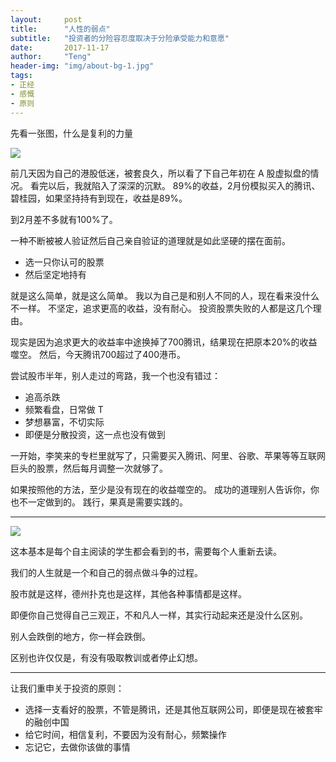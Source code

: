 ```yaml
---
layout:     post
title:      "人性的弱点"
subtitle:   "投资者的分险容忍度取决于分险承受能力和意愿"
date:       2017-11-17
author:     "Teng"
header-img: "img/about-bg-1.jpg"
tags:
- 正经
- 感慨
- 原则
---
```


先看一张图，什么是复利的力量

![](http://images.tengblog.com/17-11-17/46399009.jpg)

前几天因为自己的港股低迷，被套良久，所以看了下自己年初在 A 股虚拟盘的情况。
看完以后，我就陷入了深深的沉默。
89%的收益，2月份模拟买入的腾讯、碧桂园，如果坚持持有到现在，收益是89%。

到2月差不多就有100%了。

一种不断被被人验证然后自己亲自验证的道理就是如此坚硬的摆在面前。

- 选一只你认可的股票
- 然后坚定地持有

就是这么简单，就是这么简单。
我以为自己是和别人不同的人，现在看来没什么不一样。
不坚定，追求更高的收益，没有耐心。
投资股票失败的人都是这几个理由。

现实是因为追求更大的收益率中途换掉了700腾讯，结果现在把原本20%的收益噬空。
然后，今天腾讯700超过了400港币。

尝试股市半年，别人走过的弯路，我一个也没有错过：
- 追高杀跌
- 频繁看盘，日常做 T
- 梦想暴富，不切实际
- 即便是分散投资，这一点也没有做到

一开始，李笑来的专栏里就写了，只需要买入腾讯、阿里、谷歌、苹果等等互联网巨头的股票，然后每月调整一次就够了。

如果按照他的方法，至少是没有现在的收益噬空的。
成功的道理别人告诉你，你也不一定做到的。
践行，果真是需要实践的。

----------------------

![](http://images.tengblog.com/17-11-17/24130597.jpg)

这本基本是每个自主阅读的学生都会看到的书，需要每个人重新去读。

我们的人生就是一个和自己的弱点做斗争的过程。

股市就是这样，德州扑克也是这样，其他各种事情都是这样。

即便你自己觉得自己三观正，不和凡人一样，其实行动起来还是没什么区别。

别人会跌倒的地方，你一样会跌倒。

区别也许仅仅是，有没有吸取教训或者停止幻想。

-------
 让我们重申关于投资的原则：
 - 选择一支看好的股票，不管是腾讯，还是其他互联网公司，即便是现在被套牢的融创中国
 - 给它时间，相信复利，不要因为没有耐心，频繁操作
 - 忘记它，去做你该做的事情
